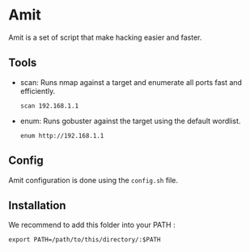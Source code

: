 # Amit

Amit is a set of script that make hacking easier and faster.

## Tools

- scan:
  Runs nmap against a target and enumerate all ports fast and efficiently.

  `scan 192.168.1.1`

- enum:
  Runs gobuster against the target using the default wordlist.

  `enum http://192.168.1.1`

## Config

Amit configuration is done using the `config.sh` file.

## Installation

We recommend to add this folder into your PATH :

    export PATH=/path/to/this/directory/:$PATH
